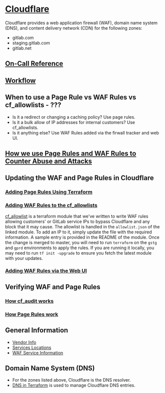# [Cloudflare](https://cloudflare.com)

Cloudflare provides a web application firewall (WAF), domain name system
(DNS), and content delivery network (CDN) for the following zones:

- gitlab.com
- staging.gitlab.com
- gitlab.net

## [On-Call Reference](https://gitlab.com/gitlab-com/gl-infra/infrastructure/-/issues/10986)

## [Workflow](https://gitlab.com/gitlab-com/gl-infra/infrastructure/-/issues/10993)

## When to use a Page Rule vs WAF Rules vs cf_allowlists - ???

* Is it a redirect or changing a caching policy? Use page rules.
* Is it a bulk allow of IP addresses for internal customers? Use cf_allowlists.
* Is it anything else? Use WAF Rules added via the firwall tracker and web UI.

## [How we use Page Rules and WAF Rules to Counter Abuse and Attacks](https://gitlab.com/gitlab-com/gl-infra/infrastructure/-/issues/10277)

## Updating the WAF and Page Rules in Cloudflare

### [Adding Page Rules Using Terraform](https://gitlab.com/gitlab-com/gl-infra/infrastructure/-/issues/10989)

### [Adding WAF Rules to the cf_allowlists](https://gitlab.com/gitlab-com/gl-infra/infrastructure/-/issues/10987)

[cf_allowlist](https://ops.gitlab.net/gitlab-com/gl-infra/terraform-modules/cf_allowlists) is a terraform module
that we've written to write WAF rules allowing customers' or GitLab service IPs to bypass Cloudflare and any
block that it may cause. The allowlist is handled in the `allowlist.json` of the linked module. To add an IP to it,
simply update the file with the required information. A sample entry is provided in the README of the module.
Once the change is merged to master, you will need to run `terraform`
on the `gstg` and `gprd` environments to apply the rules. If you are running it locally, you may need to run
`tf init -upgrade` to ensure you fetch the latest module with your updates.

### [Adding WAF Rules via the Web UI](https://gitlab.com/gitlab-com/gl-infra/infrastructure/-/issues/10988)

## Verifying WAF and Page Rules

### [How cf_audit works](https://gitlab.com/gitlab-com/gl-infra/infrastructure/-/issues/10993)

### [How Page Rules work](https://gitlab.com/gitlab-com/gl-infra/infrastructure/-/issues/10989)

## General Information
* [Vendor Info](./vendor.md)
* [Services Locations](./services-locations.md)
* [WAF Service Information](../waf/service-waf.md)

## Domain Name System (DNS)
* For the zones listed above, Cloudflare is the DNS resolver.
* [DNS in Terraform](https://ops.gitlab.net/gitlab-com/gitlab-com-infrastructure/-/tree/master/environments/dns) is used to manage Cloudflare DNS entries.

